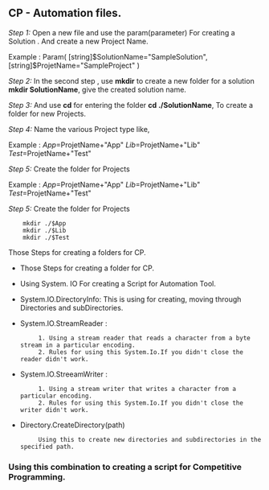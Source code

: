 ##                        CP - Automation files.

_Step 1:_ Open a new file and use the param(parameter) For creating a Solution . And create a new Project Name.

Example : Param( 
        [string]$SolutionName="SampleSolution", 
        [string]$ProjetName="SampleProject" 
        )

_Step 2:_ In the second step , use **mkdir** to create a new folder for a solution **mkdir SolutionName**, give the created solution name.

_Step 3:_ And use **cd** for entering the folder **cd ./SolutionName**, To create a folder for new Projects.

_Step 4:_ Name the various Project type like,

Example : $App=$ProjetName+"App" $Lib=$ProjetName+"Lib" $Test=$ProjetName+"Test"

_Step 5:_ Create the folder for Projects

Example : 
        $App=$ProjetName+"App"
        $Lib=$ProjetName+"Lib"
        $Test=$ProjetName+"Test"

_Step 5:_ Create the folder for Projects 

        mkdir ./$App
        mkdir ./$Lib
        mkdir ./$Test

Those Steps for creating a folders for CP.

*  Those Steps for creating a folder for CP.

*  Using System. IO For creating a Script for Automation Tool. 

*  System.IO.DirectoryInfo: 
            This is using for creating, moving through Directories and subDirectories.

*  System.IO.StreamReader : 

            1. Using a stream reader that reads a character from a byte stream in a particular encoding.
            2. Rules for using this System.Io.If you didn't close the reader didn't work.

*  System.IO.StreeamWriter :

            1. Using a stream writer that writes a character from a particular encoding.
            2. Rules for using this System.Io.If you didn't close the writer didn't work.

*  Directory.CreateDirectory(path)

            Using this to create new directories and subdirectories in the specified path.

 ### Using this combination to creating a script for Competitive Programming.